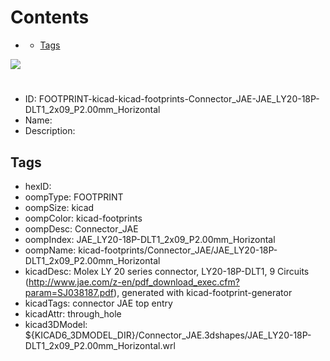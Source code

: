 



Contents
========

* [](#)
	* [Tags](#tags)
  
![][im]
# 

- ID: FOOTPRINT-kicad-kicad-footprints-Connector_JAE-JAE_LY20-18P-DLT1_2x09_P2.00mm_Horizontal
- Name: 
- Description: 

## Tags

- hexID: 
- oompType: FOOTPRINT
- oompSize: kicad
- oompColor: kicad-footprints
- oompDesc: Connector_JAE
- oompIndex: JAE_LY20-18P-DLT1_2x09_P2.00mm_Horizontal
- oompName: kicad-footprints/Connector_JAE/JAE_LY20-18P-DLT1_2x09_P2.00mm_Horizontal
- kicadDesc: Molex LY 20 series connector, LY20-18P-DLT1, 9 Circuits (http://www.jae.com/z-en/pdf_download_exec.cfm?param=SJ038187.pdf), generated with kicad-footprint-generator
- kicadTags: connector JAE  top entry
- kicadAttr: through_hole
- kicad3DModel: ${KICAD6_3DMODEL_DIR}/Connector_JAE.3dshapes/JAE_LY20-18P-DLT1_2x09_P2.00mm_Horizontal.wrl



[im]: image.png

